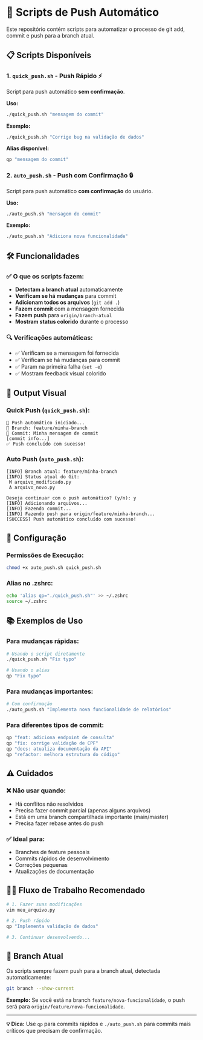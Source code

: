 # 🚀 Scripts de Push Automático

Este repositório contém scripts para automatizar o processo de git add, commit e push para a branch atual.

## 📋 Scripts Disponíveis

### 1. `quick_push.sh` - Push Rápido ⚡
Script para push automático **sem confirmação**.

**Uso:**
```bash
./quick_push.sh "mensagem do commit"
```

**Exemplo:**
```bash
./quick_push.sh "Corrige bug na validação de dados"
```

**Alias disponível:**
```bash
qp "mensagem do commit"
```

### 2. `auto_push.sh` - Push com Confirmação 🔒
Script para push automático **com confirmação** do usuário.

**Uso:**
```bash
./auto_push.sh "mensagem do commit"
```

**Exemplo:**
```bash
./auto_push.sh "Adiciona nova funcionalidade"
```

## 🛠️ Funcionalidades

### ✅ O que os scripts fazem:
- **Detectam a branch atual** automaticamente
- **Verificam se há mudanças** para commit
- **Adicionam todos os arquivos** (`git add .`)
- **Fazem commit** com a mensagem fornecida
- **Fazem push** para `origin/branch-atual`
- **Mostram status colorido** durante o processo

### 🔍 Verificações automáticas:
- ✅ Verificam se a mensagem foi fornecida
- ✅ Verificam se há mudanças para commit
- ✅ Param na primeira falha (`set -e`)
- ✅ Mostram feedback visual colorido

## 🎨 Output Visual

### Quick Push (`quick_push.sh`):
```
🚀 Push automático iniciado...
📁 Branch: feature/minha-branch
💬 Commit: Minha mensagem de commit
[commit info...]
✅ Push concluído com sucesso!
```

### Auto Push (`auto_push.sh`):
```
[INFO] Branch atual: feature/minha-branch
[INFO] Status atual do Git:
 M arquivo_modificado.py
 A arquivo_novo.py

Deseja continuar com o push automático? (y/n): y
[INFO] Adicionando arquivos...
[INFO] Fazendo commit...
[INFO] Fazendo push para origin/feature/minha-branch...
[SUCCESS] Push automático concluído com sucesso!
```

## 🔧 Configuração

### Permissões de Execução:
```bash
chmod +x auto_push.sh quick_push.sh
```

### Alias no .zshrc:
```bash
echo 'alias qp="./quick_push.sh"' >> ~/.zshrc
source ~/.zshrc
```

## 📚 Exemplos de Uso

### Para mudanças rápidas:
```bash
# Usando o script diretamente
./quick_push.sh "Fix typo"

# Usando o alias
qp "Fix typo"
```

### Para mudanças importantes:
```bash
# Com confirmação
./auto_push.sh "Implementa nova funcionalidade de relatórios"
```

### Para diferentes tipos de commit:
```bash
qp "feat: adiciona endpoint de consulta"
qp "fix: corrige validação de CPF"
qp "docs: atualiza documentação da API"
qp "refactor: melhora estrutura do código"
```

## ⚠️ Cuidados

### ❌ Não usar quando:
- Há conflitos não resolvidos
- Precisa fazer commit parcial (apenas alguns arquivos)
- Está em uma branch compartilhada importante (main/master)
- Precisa fazer rebase antes do push

### ✅ Ideal para:
- Branches de feature pessoais
- Commits rápidos de desenvolvimento
- Correções pequenas
- Atualizações de documentação

## 🏃‍♂️ Fluxo de Trabalho Recomendado

```bash
# 1. Fazer suas modificações
vim meu_arquivo.py

# 2. Push rápido
qp "Implementa validação de dados"

# 3. Continuar desenvolvendo...
```

## 🔄 Branch Atual

Os scripts sempre fazem push para a branch atual, detectada automaticamente:

```bash
git branch --show-current
```

**Exemplo:** Se você está na branch `feature/nova-funcionalidade`, o push será para `origin/feature/nova-funcionalidade`.

---

**💡 Dica:** Use `qp` para commits rápidos e `./auto_push.sh` para commits mais críticos que precisam de confirmação. 